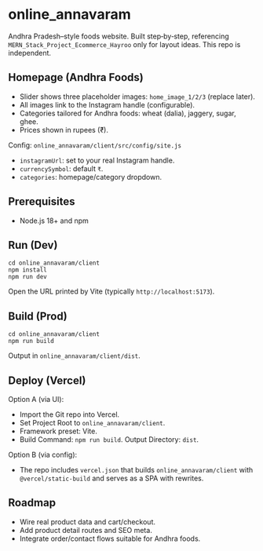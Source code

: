# online_annavaram

Andhra Pradesh–style foods website. Built step‑by‑step, referencing `MERN_Stack_Project_Ecommerce_Hayroo` only for layout ideas. This repo is independent.

## Homepage (Andhra Foods)
- Slider shows three placeholder images: `home_image_1/2/3` (replace later).
- All images link to the Instagram handle (configurable).
- Categories tailored for Andhra foods: wheat (dalia), jaggery, sugar, ghee.
- Prices shown in rupees (₹).

Config: `online_annavaram/client/src/config/site.js`
- `instagramUrl`: set to your real Instagram handle.
- `currencySymbol`: default `₹`.
- `categories`: homepage/category dropdown.

## Prerequisites
- Node.js 18+ and npm

## Run (Dev)
```
cd online_annavaram/client
npm install
npm run dev
```
Open the URL printed by Vite (typically `http://localhost:5173`).

## Build (Prod)
```
cd online_annavaram/client
npm run build
```
Output in `online_annavaram/client/dist`.

## Deploy (Vercel)
Option A (via UI):
- Import the Git repo into Vercel.
- Set Project Root to `online_annavaram/client`.
- Framework preset: Vite.
- Build Command: `npm run build`. Output Directory: `dist`.

Option B (via config):
- The repo includes `vercel.json` that builds `online_annavaram/client` with `@vercel/static-build` and serves as a SPA with rewrites.

## Roadmap
- Wire real product data and cart/checkout.
- Add product detail routes and SEO meta.
- Integrate order/contact flows suitable for Andhra foods.
